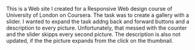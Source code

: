 This is a Web site I created for a Responsive Web design course of University of London on Coursera. The task was to create a gallery with a slider. I wanted to expand the task addng back and forward buttons and a description to every picture. 
Unfortunately, that messed with the counter and the slider skipps every second picture. 
The description is also not updated, if the the picture expands from the click on the thumbnail.
